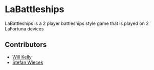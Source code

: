 # LaBattleships

LaBattleships is a 2 player battleships style game that is played on 2 LaFortuna devices

## Contributors

- [Will Kelly](https://github.com/wkelly1)
- [Stefan Wiecek](https://github.com/stefanwiecek)
